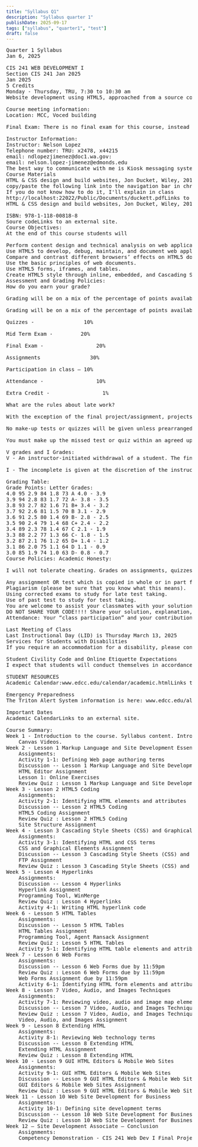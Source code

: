 ```yaml
---
title: "Syllabus Q1"
description: "Syllabus quarter 1"
publishDate: 2025-09-17
tags: ["syllabus", "quarter1", "test"]
draft: false
---
```

<pre>
Quarter 1 Syllabus
Jan 6, 2025

CIS 241 WEB DEVELOPMENT I
Section CIS 241 Jan 2025
Jan 2025
5 Credits
Monday - Thursday, TRU, 7:30 to 10:30 am
Website development using HTML5, approached from a source code perspective. Covers tags, forms, linked objects, CSS3, frames, tables, and introduction to the use of scripting. Students build multi-page websites using Git and GitHub.

Course meeting information:
Location: MCC, Voced building

Final Exam: There is no final exam for this course, instead there is a final project which will be due on the last day of the quarter.

Instructor Information:
Instructor: Nelson Lopez
Telephone number: TRU: x2478, x44215
email: ndlopezjimenez@doc1.wa.gov:
email: nelson.lopez-jimenez@edmonds.edu
The best way to communicate with me is Kiosk messaging system. I do my best to respond within 24-hours on weekdays.
Course Materials
HTML & CSS design and build websites, Jon Ducket, Wiley, 2011 Links to an external site.
copy/paste the following link into the navigation bar in chrome browser
If you do not know how to do it, I'll explain in class
http://localhost:22022/Public/Documents/duckett.pdfLinks to an external site.
HTML & CSS design and build websites, Jon Ducket, Wiley, 2011 31EDwrw2voL._SX342_SY445_.jpg  
    
ISBN: 978-1-118-00818-8
Soure codeLinks to an external site.
Course Objectives:
At the end of this course students will

Perform content design and technical analysis on web applications and websites.
Use HTML5 to develop, debug, maintain, and document web applications and websites.
Compare and contrast different browsers’ effects on HTML5 documents.
Use the basic principles of web documents.
Use HTML5 forms, iframes, and tables.
Create HTML5 style through inline, embedded, and Cascading Style Sheets.
Assessment and Grading Policies:
How do you earn your grade?

Grading will be on a mix of the percentage of points available for class participation, assignments, quizzes and tests, team participation. In some cases, I will grade your noteking as part of the main grade or as extra credit grade. 

Grading will be on a mix of the percentage of points available for assignments and your attendance and participation in this class. See the Grade Table below for the grade point equivalents.

Quizzes -                10%

Mid Term Exam -         20%

Final Exam -                 20%

Assignments                30%

Participation in class – 10%

Attendance -                 10%

Extra Credit -                 1%

What are the rules about late work?

With the exception of the final project/assignment, projects/assignments are due at the start of class on the date indicated in the Class Schedule. Projects/assignments received late will be marked 50% off if the assignment is not submitted by the stated date on the calendar. After the second week, no late assignment will be accepted. The final project will not be accepted late. No assignments will be accepted after the last class meeting of the quarter.

No make-up tests or quizzes will be given unless prearranged. Prearranged is defined as: notifying the instructor of the inability to take the test or quiz before the scheduled time of the test or quiz.

You must make up the missed test or quiz within an agreed upon amount of time, no more than one week.

V grades and I Grades:
V - An instructor-initiated withdrawal of a student. The final grade issued if an instructor initiates a class withdrawal before the end of the quarter, often in consultation with the student, or if a student enrolls in a class but never attends or stops attending class. A faculty member is under no obligation to grant an instructor initiated withdrawal.

I - The incomplete is given at the discretion of the instructor only when the student has done satisfactory work but could not, for some unavoidable reason, complete some part of the coursework or take the final examination. The student and instructor prepare and sign an “Incomplete Grade Contract” (located in division offices) specifying the work to be completed. The contract will include the date by which all work must be submitted and the grade that will be submitted if the work is not completed. Incompletes given prior to Fall Quarter of 1990 will be assigned letter grades.

Grading Table:
Grade Points: Letter Grades:
4.0 95 2.9 84 1.8 73 A 4.0 - 3.9
3.9 94 2.8 83 1.7 72 A- 3.8 - 3.5
3.8 93 2.7 82 1.6 71 B+ 3.4 - 3.2
3.7 92 2.6 81 1.5 70 B 3.1 - 2.9
3.6 91 2.5 80 1.4 69 B- 2.8 - 2.5
3.5 90 2.4 79 1.4 68 C+ 2.4 - 2.2
3.4 89 2.3 78 1.4 67 C 2.1 - 1.9
3.3 88 2.2 77 1.3 66 C- 1.8 - 1.5
3.2 87 2.1 76 1.2 65 D+ 1.4 - 1.2
3.1 86 2.0 75 1.1 64 D 1.1 - 0.9
3.0 85 1.9 74 1.0 63 D- 0.8 - 0.7
Course Policies: Academic Honesty:

I will not tolerate cheating. Grades on assignments, quizzes or tests will be adjusted as warranted. Students who are suspected to have cheated will have a private talk with me and/or the division director. During or after this discussion we may make a suitable adjustment, if circumstances seem to warrant it. The following list is a sample of items that I consider to be cheating, but is not a complete list:

Any assignment OR test which is copied in whole or in part from another person.
Plagiarism (please be sure that you know what this means).
Using corrected exams to study for late test taking.
Use of past test to study for test taking.
You are welcome to assist your classmates with your solution to the assignment, but NOT WITH YOUR CODE!!!
DO NOT SHARE YOUR CODE!!!! Share your solution, explanation, comments, etc
Attendance: Your “class participation” and your contributions are part of the grades. Generally there is a topic to be discussed each week of the course. The topics covered in this course can be difficult and require your attention and diligence. You should know that you should spend as many as 3 hours of additional time per hour of class time. 10% of your grade is based upon your participation within this course.

Last Meeting of Class
Last Instructional Day (LID) is Thursday March 13, 2025 
Services for Students with Disabilities
If you require an accommodation for a disability, please contact Services for Students with Disabilities at MLT 159, 425.640.1320 orssdmail@edcc.edu

Student Civility Code and Online Etiquette Expectations
I expect that students will conduct themselves in accordance with the Student Civility Code. The goal of the Student Civility Code is to improve the way Edmonds Community College educates students in the values of personal responsibility, consideration for others, and mutual respect in the presence of difference and disagreement. This means that everyone (students and faculty) should engage in courteous discourse - verbal and non-verbal, electronic and written. The primary way that communication will take place in our class is through internal canvas email, discussions and assignment feedback. I will always communicate with you in a respectful manner and my expectation is that you will communicate with me and your classmates in the same way.

STUDENT RESOURCES
Academic Calendar:www.edcc.edu/calendar/academic.htmlLinks to an external site. Advising:www.edcc.edu/advisingLinks to an external site. Center for Student Engagement and Leadership:www.edcc.edu/cselLinks to an external site. College Policies and Procedures:http://catalog.edcc.eduLinks to an external site. Counseling and Resource Center:www.edcc.edu/counselingLinks to an external site. Diversity Student Center:www.edcc.edu/dscLinks to an external site. Enrollment Services:www.edcc.edu/esLinks to an external site. Library, including online resources:www.edcc.edu/libraryLinks to an external site. Services for Students with Disabilities:www.edcc.edu/ssdLinks to an external site. Student Printing Information:students.edcc.edu/acs/printing Student Support Resources:www.edcc.edu/supportLinks to an external site. TRIO:www.edcc.edu/trioLinks to an external site. Title IX and Gender Discrimination: http://www.edcc.edu/titleix/what-is-titleix/definitions/genderdiscrimination.htmlLinks to an external site.

Emergency Preparedness
The Triton Alert System information is here: www.edcc.edu/alert/tritonLinks to an external site.. This System will be used to send notifications regarding campus closures, emergency situations, or evacuation orders in the event of an emergency or inclement weather. Edmonds CC students and employees are automatically enrolled to receive Triton Alerts through their college email addresses. Sign up to receive text and voice messages on your mobile or home phones and/or additional email notifications to personal email addresses.

Important Dates
Academic CalendarLinks to an external site.

Course Summary:
Week 1 - Introduction to the course. Syllabus content. Introduce Yourself.
    Canvas Videos.
Week 2 - Lesson 1 Markup Language and Site Development Essentials
    Assignments:
    Activity 1-1: Defining Web page authoring terms
    Discussion -- Lesson 1 Markup Language and Site Development Essentials
    HTML Editor Assignment
    Lesson 1: Online Exercises
    Review Quiz : Lesson 1 Markup Language and Site Development Essentials
Week 3 - Lesson 2 HTML5 Coding
    Assignments:
    Activity 2-1: Identifying HTML elements and attributes
    Discussion -- Lesson 2 HTML5 Coding
    HTML5 Coding Assignment
    Review Quiz : Lesson 2 HTML5 Coding
    Site Structure Assignment
Week 4 - Lesson 3 Cascading Style Sheets (CSS) and Graphical Elements
    Assignments:
    Activity 3-1: Identifying HTML and CSS terms
    CSS and Graphical Elements Assignment
    Discussion -- Lesson 3 Cascading Style Sheets (CSS) and Graphical Elements
    FTP Assignment
    Review Quiz : Lesson 3 Cascading Style Sheets (CSS) and Graphical Elements
Week 5 - Lesson 4 Hyperlinks
    Assignments:
    Discussion -- Lesson 4 Hyperlinks
    Hyperlink Assignment
    Programming Tool, WinMerge
    Review Quiz : Lesson 4 Hyperlinks
    Activity 4-1: Writing HTML hyperlink code
Week 6 - Lesson 5 HTML Tables
    Assignments:
    Discussion -- Lesson 5 HTML Tables
    HTML Tables Assignment
    Programming Tool, Agent Ransack Assignment
    Review Quiz : Lesson 5 HTML Tables
    Activity 5-1: Identifying HTML table elements and attributes
Week 7 - Lesson 6 Web Forms
    Assignments:
    Discussion -- Lesson 6 Web Forms due by 11:59pm
    Review Quiz : Lesson 6 Web Forms due by 11:59pm
    Web Forms Assignment due by 11:59pm
    Activity 6-1: Identifying HTML form elements and attributes
Week 8 - Lesson 7 Video, Audio, and Images Techniques
    Assignments:
    Activity 7-1: Reviewing video, audio and image map elements and attributes
    Discussion -- Lesson 7 Video, Audio, and Images Techniques
    Review Quiz : Lesson 7 Video, Audio, and Images Techniques
    Video, Audio, and Images Assignment
Week 9 - Lesson 8 Extending HTML
    Assignments:
    Activity 8-1: Reviewing Web technology terms
    Discussion -- Lesson 8 Extending HTML
    Extending HTML Assignment
    Review Quiz : Lesson 8 Extending HTML
Week 10 - Lesson 9 GUI HTML Editors & Mobile Web Sites
    Assignments:
    Activity 9-1: GUI HTML Editors & Mobile Web Sites
    Discussion -- Lesson 9 GUI HTML Editors & Mobile Web Sites
    GUI Editors & Mobile Web Sites Assignment
    Review Quiz : Lesson 9 GUI HTML Editors & Mobile Web Sites
Week 11 - Lesson 10 Web Site Development for Business
    Assignments:
    Activity 10-1: Defining site development terms
    Discussion -- Lesson 10 Web Site Development for Business
    Review Quiz : Lesson 10 Web Site Development for Business
Week 12 – Site Development Associate – Conclusion
    Assignments:
    Competency Demonstration - CIS 241 Web Dev I Final Project
</pre>